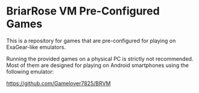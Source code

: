 # BriarRose VM Pre-Configured Games

This is a repository for games that are pre-configured for playing on ExaGear-like emulators.

Running the provided games on a physical PC is strictly not recommended. Most of them are designed for playing on Android smartphones using the following emulator:

https://github.com/Gamelover7825/BRVM
